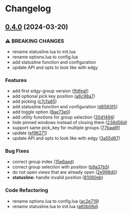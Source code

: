 # Changelog

## [0.4.0](https://github.com/lucobellic/edgy-group.nvim/compare/edgy-group.nvim-v0.3.4...edgy-group.nvim-v0.4.0) (2024-03-20)


### ⚠ BREAKING CHANGES

* rename statusline.lua to init.lua
* rename options.lua to config.lua
* add statusline function and configuration
* update API and opts to look like with edgy

### Features

* add first edgy-group version ([ffdfeaf](https://github.com/lucobellic/edgy-group.nvim/commit/ffdfeafd6b63bf869149d1ad03f4931044d854f6))
* add optional pick key position ([a6c98a7](https://github.com/lucobellic/edgy-group.nvim/commit/a6c98a7e5f599e23854ffdabb4f9b91f47ded484))
* add picking ([c7cfa85](https://github.com/lucobellic/edgy-group.nvim/commit/c7cfa856ab1c01266b6b599f9e894f82bdd4aafa))
* add statusline function and configuration ([d6593f5](https://github.com/lucobellic/edgy-group.nvim/commit/d6593f512258a63b1061eb3103a3f6764909264d))
* add toggle option ([8ae73e0](https://github.com/lucobellic/edgy-group.nvim/commit/8ae73e0b6c0aab8f0bcedc02012950160d2a7d3c))
* add utility functions for group selection ([30d1494](https://github.com/lucobellic/edgy-group.nvim/commit/30d14943cc0afdcfabcfac275166f57f5c3a0592))
* hide pinned windows instead of closing them ([238d56d](https://github.com/lucobellic/edgy-group.nvim/commit/238d56db545c16cc6137505c67bc9c639e9e8d6a))
* support same pick_key for multiple groups ([77baa6f](https://github.com/lucobellic/edgy-group.nvim/commit/77baa6fc6dc602527e7f8b10c5cce02bcf2e64eb))
* update ([ef96271](https://github.com/lucobellic/edgy-group.nvim/commit/ef96271862e1d4d33866540e4a6af2757b3c8b8a))
* update API and opts to look like with edgy ([3a55d67](https://github.com/lucobellic/edgy-group.nvim/commit/3a55d67d06571075149269dd14e43e589e9688d4))


### Bug Fixes

* correct group index ([15e6aed](https://github.com/lucobellic/edgy-group.nvim/commit/15e6aedf42e6c1d80485f60a1fc79f2e88b3b507))
* correct group selection with position ([b9a37b5](https://github.com/lucobellic/edgy-group.nvim/commit/b9a37b5365edf598d6a77ab154b28522e198c4f4))
* do not open views that are already open ([2e998d0](https://github.com/lucobellic/edgy-group.nvim/commit/2e998d0f0ba848fb2c3a22415c3849677ca803cb))
* **statusline:** handle invalid position ([81060eb](https://github.com/lucobellic/edgy-group.nvim/commit/81060eb9e2b9e899971880e827274b348c61d098))


### Code Refactoring

* rename options.lua to config.lua ([ac2e719](https://github.com/lucobellic/edgy-group.nvim/commit/ac2e719d5895e0fb40dfbcf0bdef697c9abd3af4))
* rename statusline.lua to init.lua ([a60b06d](https://github.com/lucobellic/edgy-group.nvim/commit/a60b06dfc03402712a2f644a0373a85e1a47c29a))
